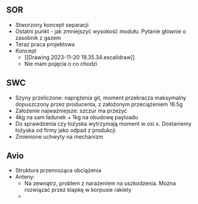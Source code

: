 
## SOR
- Stworzony koncept separacji
- Ostatni punkt - jak zmniejszyć wysokość modułu. Pytanie głównie o zasobnik z gazem
- Teraz praca projektowa
- Koncept
	- [[Drawing 2023-11-20 19.35.34.excalidraw]]
	- Nie mam pojęcia o co chodzi


## SWC
- Szyny przeliczone: naprężenia git, moment przekracza maksymalny dopuszczony przez producenta, z założonym przeciążeniem 16.5g
- Założenie najważniejsze: szczur ma przeżyć
- 4kg na sam ładunek + 1kg na obudowę payloadu
- Do sprawdzenia czy łożyska wytrzymają moment w osi x. Dostaniemy łożyska od firmy jako odpad z produkcji
- Zmienione uchwyty na mechanizm


## Avio
- Struktura przenosząca obciążenia
- Anteny:
	- Na zewnątrz, problem z narażeniem na uszkodzenia. Można rozwiązać przez klapkę w korpusie rakiety
	- 